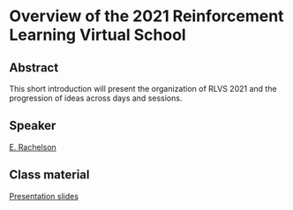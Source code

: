 # Overview of the 2021 Reinforcement Learning Virtual School

## Abstract

This short introduction will present the organization of RLVS 2021 and the progression of ideas across days and sessions.

## Speaker

[E. Rachelson](emmanuel-rachelson.md)

## Class material

[Presentation slides](../classes/rlvs_overview.pdf)

